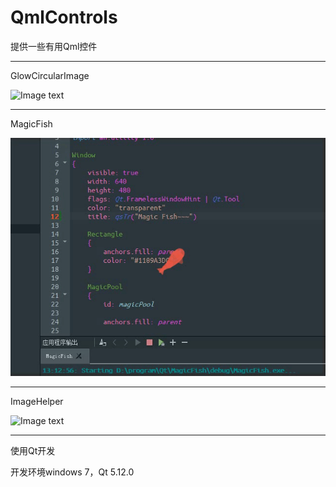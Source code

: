 ﻿# QmlControls

提供一些有用Qml控件

------


GlowCircularImage

![Image text](demonstrate/GlowCircularImage.gif)

------


MagicFish

![Image text](demonstrate/MagicFish.gif)

------


ImageHelper

![Image text](demonstrate/ImageHelper.gif)

------
使用Qt开发



开发环境windows 7，Qt 5.12.0

 